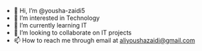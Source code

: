 - 👋 Hi, I’m @yousha-zaidi5
- 👀 I’m interested in Technology
- 🌱 I’m currently learning IT
- 💞️ I’m looking to collaborate on IT projects
- 📫 How to reach me through email at aliyoushazaidi@gmail.com

<!---
yousha-zaidi5/yousha-zaidi5 is a ✨ special ✨ repository because its `README.md` (this file) appears on your GitHub profile.
You can click the Preview link to take a look at your changes.
--->
